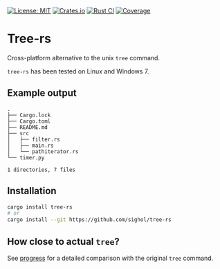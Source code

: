 [![License: MIT](https://img.shields.io/badge/License-MIT-yellow.svg)](https://opensource.org/licenses/MIT)
[![Crates.io](https://img.shields.io/crates/v/tree-rs.svg)](https://crates.io/crates/tree-rs)
[![Rust CI](https://github.com/sighol/tree-rs/actions/workflows/rust-ci.yaml/badge.svg)](https://github.com/sighol/tree-rs/actions/workflows/rust-ci.yaml)
[![Coverage](https://img.shields.io/badge/coverage-96%25-brightgreen)](https://github.com/sighol/tree-rs)

# Tree-rs

Cross-platform alternative to the unix `tree` command.

`tree-rs` has been tested on Linux and Windows 7.

## Example output

    .
    ├── Cargo.lock
    ├── Cargo.toml
    ├── README.md
    ├── src
    │   ├── filter.rs
    │   ├── main.rs
    │   └── pathiterator.rs
    └── timer.py

    1 directories, 7 files

## Installation

```bash
cargo install tree-rs
# or
cargo install --git https://github.com/sighol/tree-rs
```

## How close to actual `tree`?

See [progress](PROGRESS.md) for a detailed comparison with the original `tree` command.
